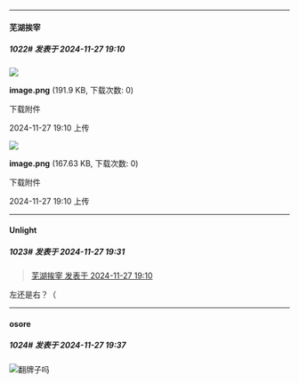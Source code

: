 ﻿
*****

####  芜湖挨宰  
##### 1022#       发表于 2024-11-27 19:10

<img src="https://img.saraba1st.com/forum/202411/27/191032re03gxzg1jevnoun.png" referrerpolicy="no-referrer">

<strong>image.png</strong> (191.9 KB, 下载次数: 0)

下载附件

2024-11-27 19:10 上传

<img src="https://img.saraba1st.com/forum/202411/27/191035ejjmwylwqwx7kije.png" referrerpolicy="no-referrer">

<strong>image.png</strong> (167.63 KB, 下载次数: 0)

下载附件

2024-11-27 19:10 上传


*****

####  Unlight  
##### 1023#       发表于 2024-11-27 19:31

<blockquote><a href="httphttps://bbs.saraba1st.com/2b/forum.php?mod=redirect&amp;goto=findpost&amp;pid=66787982&amp;ptid=2194890" target="_blank">芜湖挨宰 发表于 2024-11-27 19:10</a></blockquote>
左还是右？（


*****

####  osore  
##### 1024#       发表于 2024-11-27 19:37

<img src="https://static.saraba1st.com/image/smiley/face2017/067.png" referrerpolicy="no-referrer">翻牌子吗

